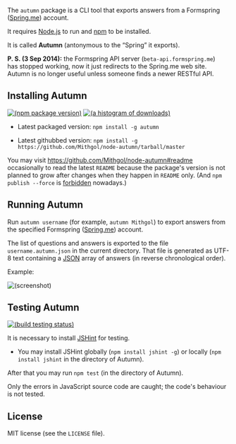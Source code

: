 The `autumn` package is a CLI tool that exports answers from a Formspring ([Spring.me](http://spring.me)) account.

It requires [Node.js](http://nodejs.org/) to run and [npm](https://www.npmjs.org/) to be installed.

It is called **Autumn** (antonymous to the “Spring” it exports).

**P. S. (3 Sep 2014):** the Formspring API server (`beta-api.formspring.me`) has stopped working, now it just redirects to the Spring.me web site. Autumn is no longer useful unless someone finds a newer RESTful API.

## Installing Autumn

[![(npm package version)](https://nodei.co/npm/autumn.png?downloads=true&downloadRank=true)](https://npmjs.org/package/autumn) [![(a histogram of downloads)](https://nodei.co/npm-dl/autumn.png?months=3&height=3)](https://npmjs.org/package/autumn)

* Latest packaged version: `npm install -g autumn`

* Latest githubbed version: `npm install -g https://github.com/Mithgol/node-autumn/tarball/master`

You may visit https://github.com/Mithgol/node-autumn#readme occasionally to read the latest `README` because the package's version is not planned to grow after changes when they happen in `README` only. (And `npm publish --force` is [forbidden](http://blog.npmjs.org/post/77758351673/no-more-npm-publish-f) nowadays.)

## Running Autumn

Run `autumn username` (for example, `autumn Mithgol`) to export answers from the specified Formspring ([Spring.me](http://spring.me)) account.

The list of questions and answers is exported to the file `username.autumn.json` in the current directory. That file is generated as UTF-8 text containing a [JSON](http://json.org/) array of answers (in reverse chronological order).

Example:

![(screenshot)](https://cloud.githubusercontent.com/assets/1088720/4023135/a658754e-2b77-11e4-88e2-6f5f8dfe5628.gif)

## Testing Autumn

[![(build testing status)](https://img.shields.io/travis/Mithgol/node-autumn/master.svg?style=plastic)](https://travis-ci.org/Mithgol/node-autumn)

It is necessary to install [JSHint](http://jshint.com/) for testing.

* You may install JSHint globally (`npm install jshint -g`) or locally (`npm install jshint` in the directory of Autumn).

After that you may run `npm test` (in the directory of Autumn).

Only the errors in JavaScript source code are caught; the code's behaviour is not tested.

## License

MIT license (see the `LICENSE` file).